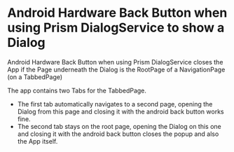 # Android Hardware Back Button when using Prism DialogService to show a Dialog
Android Hardware Back Button when using Prism DialogService closes the App if the Page underneath the Dialog is the RootPage of a NavigationPage (on a TabbedPage)

The app contains two Tabs for the TabbedPage.
- The first tab automatically navigates to a second page, opening the Dialog from this page and closing it with the android back button works fine.
- The second tab stays on the root page, opening the Dialog on this one and closing it with the android back button closes the popup and also the App itself.
